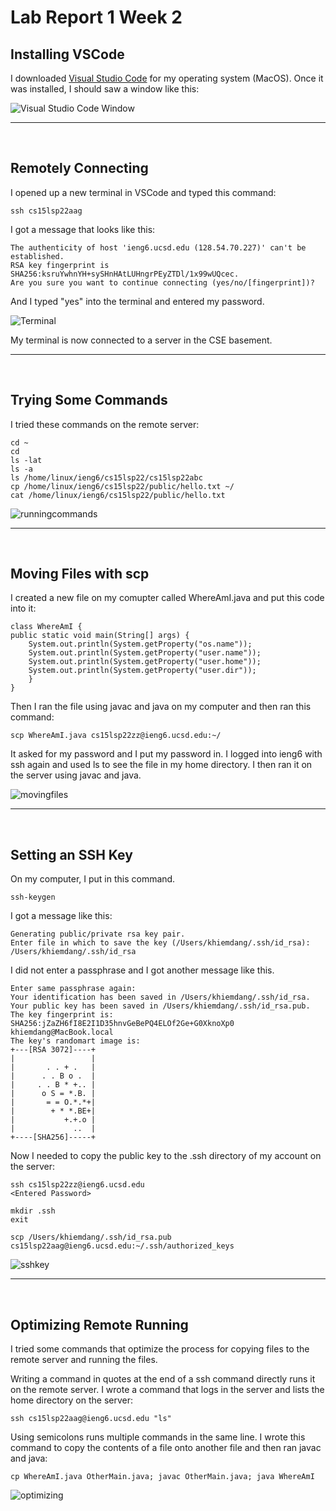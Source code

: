 # Lab Report 1 Week 2

## Installing VSCode

I downloaded [Visual Studio Code](https://code.visualstudio.com/) for my operating system (MacOS). Once it was installed, I should saw a window like this:

![Visual Studio Code Window](studiovisualcode.png)

---
<br>

## Remotely Connecting

I opened up a new terminal in VSCode and typed this command:

    ssh cs15lsp22aag

I got a message that looks like this:

    The authenticity of host 'ieng6.ucsd.edu (128.54.70.227)' can't be established.
    RSA key fingerprint is 
    SHA256:ksruYwhnYH+sySHnHAtLUHngrPEyZTDl/1x99wUQcec.
    Are you sure you want to continue connecting (yes/no/[fingerprint])?

And I typed "yes" into the terminal and entered my password.

![Terminal](terminal.png)

My terminal is now connected to a server in the CSE basement.

---
<br>

## Trying Some Commands

I tried these commands on the remote server:

    cd ~
    cd
    ls -lat
    ls -a
    ls /home/linux/ieng6/cs15lsp22/cs15lsp22abc
    cp /home/linux/ieng6/cs15lsp22/public/hello.txt ~/
    cat /home/linux/ieng6/cs15lsp22/public/hello.txt

![runningcommands](runningcommands.png)

---
<br>

## Moving Files with scp

I created a new file on my comupter called WhereAmI.java and put this code into it:

    class WhereAmI {
    public static void main(String[] args) {
        System.out.println(System.getProperty("os.name"));
        System.out.println(System.getProperty("user.name"));
        System.out.println(System.getProperty("user.home"));
        System.out.println(System.getProperty("user.dir"));
        }
    }

Then I ran the file using javac and java on my computer and then ran this command:

    scp WhereAmI.java cs15lsp22zz@ieng6.ucsd.edu:~/

It asked for my password and I put my password in. I logged into ieng6 with ssh again and used ls to see the file in my home directory. I then ran it on the server using javac and java.

![movingfiles](movingfiles.png)

---
<br>

## Setting an SSH Key

On my computer, I put in this command.

    ssh-keygen

I got a message like this:

    Generating public/private rsa key pair.
    Enter file in which to save the key (/Users/khiemdang/.ssh/id_rsa): /Users/khiemdang/.ssh/id_rsa

I did not enter a passphrase and I got another message like this.

    Enter same passphrase again: 
    Your identification has been saved in /Users/khiemdang/.ssh/id_rsa.
    Your public key has been saved in /Users/khiemdang/.ssh/id_rsa.pub.
    The key fingerprint is:
    SHA256:jZaZH6fI8E2I1D35hnvGeBePQ4ELOf2Ge+G0XknoXp0 khiemdang@MacBook.local
    The key's randomart image is:
    +---[RSA 3072]----+
    |                 |
    |       . . + .   |
    |      . . B o .  |
    |     . . B * +.. |
    |      o S = *.B. |
    |       = = O.*.*+|
    |        + * *.BE+|
    |           +.+.o |
    |             ..  |
    +----[SHA256]-----+

Now I needed to copy the public key to the .ssh directory of my account on the server:

    ssh cs15lsp22zz@ieng6.ucsd.edu
    <Entered Password>

    mkdir .ssh
    exit

    scp /Users/khiemdang/.ssh/id_rsa.pub cs15lsp22aag@ieng6.ucsd.edu:~/.ssh/authorized_keys

![sshkey](sshkey.png)

---
<br>

## Optimizing Remote Running

I tried some commands that optimize the process for copying files to the remote server and running the files.

Writing a command in quotes at the end of a ssh command directly runs it on the remote server. I wrote a command that logs in the server and lists the home directory on the server:

    ssh cs15lsp22aag@ieng6.ucsd.edu "ls"

Using semicolons runs multiple commands in the same line. I wrote this command to copy the contents of a file onto another file and then ran javac and java:

    cp WhereAmI.java OtherMain.java; javac OtherMain.java; java WhereAmI

![optimizing](optimizing.png)

